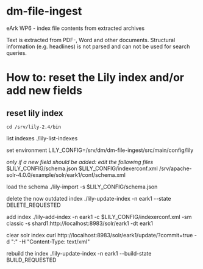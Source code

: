 dm-file-ingest
======

eArk WP6 - index file contents from extracted archives

Text is extracted from PDF-, Word and other documents. Structural information (e.g. headlines) is not parsed and can not be used for search queries.

# How to: reset the Lily index and/or add new fields

reset lily index
----------------

    cd /srv/lily-2.4/bin

list indexes
    ./lily-list-indexes

set environment
    LILY_CONFIG=/srv/dm/dm-file-ingest/src/main/config/lily

*only if a new field should be added: edit the following files*
    $LILY_CONFIG/schema.json
    $LILY_CONFIG/indexerconf.xml
    /srv/apache-solr-4.0.0/example/solr/eark1/conf/schema.xml

load the schema
    ./lily-import -s $LILY_CONFIG/schema.json

delete the now outdated index
    ./lily-update-index -n eark1 --state DELETE_REQUESTED

add index
    ./lily-add-index -n eark1 -c $LILY_CONFIG/indexerconf.xml -sm classic -s shard1:http://localhost:8983/solr/eark1 -dt eark1

clear solr index
    curl http://localhost:8983/solr/eark1/update/?commit=true -d "<delete><query>*:*</query></delete>" -H "Content-Type: text/xml"

rebuild the index
    ./lily-update-index -n eark1 --build-state BUILD_REQUESTED